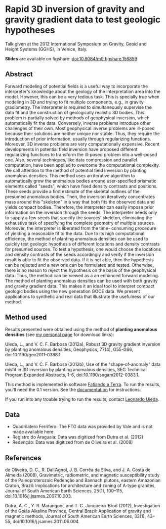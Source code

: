 # Rapid 3D inversion of gravity and gravity gradient data to test geologic hypotheses

Talk given at the 2012 International Symposium on Gravity, Geoid and Height
Systems (GGHS), in Venice, Italy.

**Slides** are available on figshare:
[doi:10.6084/m9.figshare.156859](http://dx.doi.org/10.6084/m9.figshare.156859)

## Abstract

Forward modeling of potential fields is a useful way to incorporate the
interpreter's knowledge about the geology of the interpretation area into the
model. However, this can be a very tedious task. This is specially true when
modeling in 3D and trying to fit multiple components, e.g., in gravity
gradiometry. The interpreter is required to simultaneously supervise the data
fit and the construction of geologically realistic 3D bodies. This problem is
partially solved by methods of geophysical inversion, which automatically fit
the data. Conversely, inverse problems introduce other challenges of their own.
Most geophysical inverse problems are ill-posed because their solutions are
neither unique nor stable. Thus, they require the introduction of prior
information, usually through regularizing functions. Moreover, 3D inverse
problems are very computationally expensive. Recent developments in potential
field inversion have proposed different regularizing functions to transform
the ill-posed problem into a well-posed one. Also, several techniques, like
data compression and parallel computation, have been applied to overcome the
computational complexity. We call attention to the method of potential field
inversion by planting anomalous densities. This method uses an iterative
algorithm to automatically grow the anomalous bodies around user-specified
prismatic elements called "seeds", which have fixed density contrasts and
positions. These seeds provide a first estimate of the skeletal outlines of
the presumed anomalous bodies. Then, the inversion iteratively concentrates
mass around this "skeleton" in a way that both fits the observed data and
yields compact bodies. Therefore, the interpreter can easily impose prior
information on the inversion through the seeds. The interpreter needs only to
supply a few seeds that specify the sources' skeleton, eliminating the
exhaustive task of specifying the complete geometry of multiple sources.
Moreover, the interpreter is liberated from the time- consuming procedure of
yielding a reasonable fit to the data. Due to its high computational
efficiency, the method of planting anomalous densities can be used to quickly
test geologic hypothesis of different locations and density contrasts for
presumed sources. To test a hypothesis, one would choose the locations and
density contrasts of the seeds accordingly and verify if the inversion result
is able to fit the observed data. If it is not able, then the hypothesis can
be rejected and a new one can be formulated and tested. Otherwise, there is no
reason to reject the hypothesis on the basis of the geophysical data. Thus,
the method can be viewed as a an enhanced forward modeling. The method of
planting anomalous densities can be used with both gravity and gravity gradient
data. This makes it an ideal tool to interpret compact geologic bodies using
the new generation GOCE data. We present applications to synthetic and real
data that illustrate the usefulness of our method.

## Method used

Results presented were obtained using the method of
**planting anomalous densities**
(see [my personal page](http://www.fatiando.org/people/uieda/)
for download links):

Uieda, L., and V. C. F. Barbosa (2012a), Robust 3D gravity gradient inversion
by planting anomalous densities, Geophysics, 77(4), G55-G66,
doi:10.1190/geo2011-0388.1.

Uieda, L., and V. C. F. Barbosa (2012b), Use of the "shape-of-anomaly" data
misfit in 3D inversion by planting anomalous densities, SEG Technical Program
Expanded Abstracts, 1-6, doi:10.1190/segam2012-0383.1.

This method is implemented in software
[Fatiando a Terra](https://github.com/leouieda/fatiando).
To run the results, you'll need the 0.1 version.
See the [documentation](https://fatiando.readthedocs.org/en/v0.1/)
for instructions.

If you run into any trouble trying to run the results, contact
[Leonardo Uieda](http://www.fatiando.org/people/uieda/).


## Data

* Quadrilatero Ferrifero: The FTG data was provided by Vale and is not made available here
* Registro do Araguaia: Data was digitized from Dutra et al. (2012)
* Redenção: Data was digitized from de Oliveira et al. (2008)


## References

de Oliveira, D. C., R. Dall’Agnol, J. B. Corrêa da Silva, and J. A. Costa de Almeida (2008), Gravimetric, radiometric, and magnetic susceptibility study of the Paleoproterozoic Redenção and Bannach plutons, eastern Amazonian Craton, Brazil: Implications for architecture and zoning of A-type granites, Journal of South American Earth Sciences, 25(1), 100–115, doi:10.1016/j.jsames.2007.10.003.

Dutra, A. C., Y. R. Marangoni, and T. C. Junqueira-Brod (2012), Investigation of the Goiás Alkaline Province, Central Brazil: Application of gravity and magnetic methods, Journal of South American Earth Sciences, 33(1), 43–55, doi:10.1016/j.jsames.2011.06.004.



